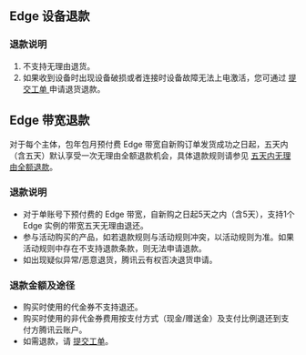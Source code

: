 ## Edge 设备退款

### 退款说明
1. 不支持无理由退货。
2. 如果收到设备时出现设备破损或者连接时设备故障无法上电激活，您可通过 [提交工单 ](https://console.cloud.tencent.com/workorder/category)申请退货退款。

## Edge 带宽退款
对于每个主体，包年包月预付费 Edge 带宽自新购订单发货成功之日起，五天内（含五天）默认享受一次无理由全额退款机会，具体退款规则请参见 [五天内无理由全额退款](https://cloud.tencent.com/document/product/555/7440#.E4.BA.94.E5.A4.A9.E5.86.85.E6.97.A0.E7.90.86.E7.94.B1.E5.85.A8.E9.A2.9D.E9.80.80.E6.AC.BE)。

### 退款说明
 - 对于单账号下预付费的 Edge 带宽，自新购之日起5天之内（含5天），支持1个 Edge 实例的带宽五天无理由退还。
 - 参与活动购买的产品，如若退款规则与活动规则冲突，以活动规则为准。如果活动规则中存在不支持退款条款，则无法申请退款。
 - 如出现疑似异常/恶意退货，腾讯云有权否决退货申请。

### 退款金额及途径
 - 购买时使用的代金券不支持退还。
 - 购买时使用的非代金券费用按支付方式（现金/赠送金）及支付比例退还到支付方腾讯云账户。
 - 如需退款，请 [提交工单](https://console.cloud.tencent.com/workorder/category)。
